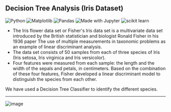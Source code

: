 ## Decision Tree Analysis (Iris Dataset)
![Python](https://img.shields.io/badge/python-3670A0?style=for-the-badge&logo=python&logoColor=ffdd54) ![Matplotlib](https://img.shields.io/badge/Matplotlib-%23ffffff.svg?style=for-the-badge&logo=Matplotlib&logoColor=black) ![Pandas](https://img.shields.io/badge/pandas-%23150458.svg?style=for-the-badge&logo=pandas&logoColor=white) ![Made with Jupyter](https://img.shields.io/badge/Made%20with-Jupyter-orange?style=for-the-badge&logo=Jupyter) ![scikit learn](https://img.shields.io/badge/scikit_learn-F7931E?style=for-the-badge&logo=scikit-learn&logoColor=white) 

- The Iris flower data set or Fisher's Iris data set is a multivariate data set introduced by the British statistician and biologist Ronald Fisher in his 1936 paper The use of multiple measurements in taxonomic problems as an example of linear discriminant analysis.  
- The data set consists of 50 samples from each of three species of Iris (Iris setosa, Iris virginica and Iris versicolor).  
- Four features were measured from each sample: the length and the width of the sepals and petals, in centimeters. Based on the combination of these four features, Fisher developed a linear discriminant model to distinguish the species from each other.  

We have used a Decision Tree Classifier to identify the different species. 
__________________________________________________________________________________________________________________________________________________________________________________

![image](https://github.com/Zeenat-K/Decision-Tree-Classifier-Iris/assets/127677471/e4c5c296-9fb6-48de-9e87-e7b0dd7bf5e2)
